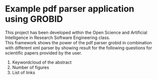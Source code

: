# Example pdf parser application using GROBID
This project has been developed within the  Open Science and Artificial Intelligence in Research Software Engineering class.  
This framework shows the power of the pdf parser grobid in combination with different xml parser by showing result for the following questions for scientific papers provided by the user.
1. Keywordcloud of the abstract
2. Number of figures
3. List of links